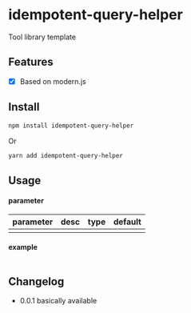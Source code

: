 # idempotent-query-helper

<!-- [![NPM Version](https://badgen.net/npm/v/idempotent-query-helper)](https://www.npmjs.com/package/idempotent-query-helper) -->

Tool library template

## Features

- [x] Based on modern.js

## Install

```bash
npm install idempotent-query-helper
```

Or

```bash
yarn add idempotent-query-helper
```

## Usage

#### parameter

| parameter | desc | type | default |
| :-- | :--| :-- | :-- |
|  | |  |  |


#### example

```ts

```

## Changelog

- 0.0.1 basically available
